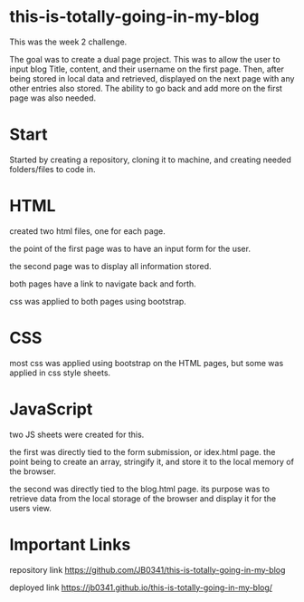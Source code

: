 # this-is-totally-going-in-my-blog

This was the week 2 challenge.

The goal was to create a dual page project. This was to allow the user to input blog Title, content, and their username on the first page. Then, after being stored in local data and retrieved, displayed on the next page with any other entries also stored. The ability to go back and add more on the first page was also needed. 

# Start

Started by creating a repository, cloning it to machine, and creating needed folders/files to code in.

# HTML

created two html files, one for each page.

the point of the first page was to have an input form for the user.

the second page was to display all information stored.

both pages have a link to navigate back and forth. 

css was applied to both pages using bootstrap.

# CSS

most css was applied using bootstrap on the HTML pages, but some was applied in css style sheets.

# JavaScript

two JS sheets were created for this. 

the first was directly tied to the form submission, or idex.html page. the point being to create an array, stringify it, and store it to the local memory of the browser.

the second was directly tied to the blog.html page. its purpose was to retrieve data from the local storage of the browser and display it for the users view.

# Important Links

repository link https://github.com/JB0341/this-is-totally-going-in-my-blog

deployed link https://jb0341.github.io/this-is-totally-going-in-my-blog/